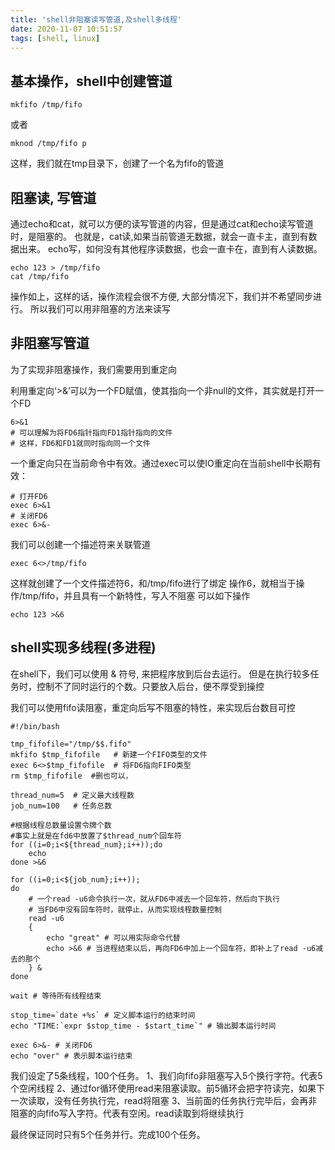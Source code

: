```yaml
---
title: 'shell非阻塞读写管道,及shell多线程'
date: 2020-11-07 10:51:57
tags: [shell, linux]
---
```


## 基本操作，shell中创建管道

```
mkfifo /tmp/fifo
```

或者

```
mknod /tmp/fifo p
```

这样，我们就在tmp目录下，创建了一个名为fifo的管道


## 阻塞读, 写管道

通过echo和cat，就可以方便的读写管道的内容，但是通过cat和echo读写管道时，是阻塞的。
也就是，cat读,如果当前管道无数据，就会一直卡主，直到有数据出来。
echo写，如何没有其他程序读数据，也会一直卡在，直到有人读数据。

```
echo 123 > /tmp/fifo
cat /tmp/fifo
```

操作如上，这样的话，操作流程会很不方便, 大部分情况下，我们并不希望同步进行。
所以我们可以用非阻塞的方法来读写


## 非阻塞写管道

为了实现非阻塞操作，我们需要用到重定向

利用重定向‘>&’可以为一个FD赋值，使其指向一个非null的文件，其实就是打开一个FD

```
6>&1
# 可以理解为将FD6指针指向FD1指针指向的文件
# 这样，FD6和FD1就同时指向同一个文件
```

一个重定向只在当前命令中有效。通过exec可以使IO重定向在当前shell中长期有效：

```
# 打开FD6
exec 6>&1
# 关闭FD6
exec 6>&-
```

我们可以创建一个描述符来关联管道
```
exec 6<>/tmp/fifo
```

这样就创建了一个文件描述符6，和/tmp/fifo进行了绑定
操作6，就相当于操作/tmp/fifo，并且具有一个新特性，写入不阻塞
可以如下操作

```
echo 123 >&6
```

## shell实现多线程(多进程)

在shell下，我们可以使用 & 符号, 来把程序放到后台去运行。
但是在执行较多任务时，控制不了同时运行的个数。只要放入后台，便不厚受到操控

我们可以使用fifo读阻塞，重定向后写不阻塞的特性，来实现后台数目可控


```
#!/bin/bash

tmp_fifofile="/tmp/$$.fifo"
mkfifo $tmp_fifofile   # 新建一个FIFO类型的文件
exec 6<>$tmp_fifofile  # 将FD6指向FIFO类型
rm $tmp_fifofile  #删也可以，

thread_num=5  # 定义最大线程数
job_num=100   # 任务总数

#根据线程总数量设置令牌个数
#事实上就是在fd6中放置了$thread_num个回车符
for ((i=0;i<${thread_num};i++));do
    echo
done >&6

for ((i=0;i<${job_num};i++));
do
    # 一个read -u6命令执行一次，就从FD6中减去一个回车符，然后向下执行
    # 当FD6中没有回车符时，就停止，从而实现线程数量控制
    read -u6
    {
        echo "great" # 可以用实际命令代替
        echo >&6 # 当进程结束以后，再向FD6中加上一个回车符，即补上了read -u6减去的那个
    } &
done

wait # 等待所有线程结束

stop_time=`date +%s` # 定义脚本运行的结束时间
echo "TIME:`expr $stop_time - $start_time`" # 输出脚本运行时间

exec 6>&- # 关闭FD6
echo "over" # 表示脚本运行结束
```

我们设定了5条线程，100个任务。
1、我们向fifo非阻塞写入5个换行字符。代表5个空闲线程
2、通过for循环使用read来阻塞读取。前5循环会把字符读完，如果下一次读取，没有任务执行完，read将阻塞
3、当前面的任务执行完毕后，会再非阻塞的向fifo写入字符。代表有空闲。read读取到将继续执行

最终保证同时只有5个任务并行。完成100个任务。


